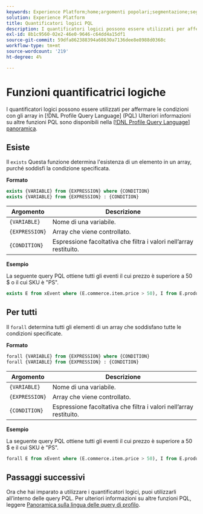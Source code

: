 ```yaml
---
keywords: Experience Platform;home;argomenti popolari;segmentazione;segmentazione;servizio di segmentazione;pql;PQL;Profile Query Language;logical quantifiers;logical quantifier;
solution: Experience Platform
title: Quantificatori logici PQL
description: I quantificatori logici possono essere utilizzati per affermare condizioni con gli array in PQL (Profile Query Language).
exl-id: 8b1c9560-02e2-46e0-9646-c64dd4a15df1
source-git-commit: 59dfa862388394a68630a7136dee8e8988d0368c
workflow-type: tm+mt
source-wordcount: '219'
ht-degree: 4%

---
```


# Funzioni quantificatrici logiche

I quantificatori logici possono essere utilizzati per affermare le condizioni con gli array in [!DNL Profile Query Language] (PQL) Ulteriori informazioni su altre funzioni PQL sono disponibili nella [[!DNL Profile Query Language] panoramica](./overview.md).

## Esiste

Il `exists` Questa funzione determina l&#39;esistenza di un elemento in un array, purché soddisfi la condizione specificata.

**Formato**

```sql
exists {VARIABLE} from {EXPRESSION} where {CONDITION}
exists {VARIABLE} from {EXPRESSION} : {CONDITION}
```

| Argomento | Descrizione |
| ---------- | ----------- |
| `{VARIABLE}` | Nome di una variabile. |
| `{EXPRESSION}` | Array che viene controllato. |
| `{CONDITION}` | Espressione facoltativa che filtra i valori nell’array restituito. |

**Esempio**

La seguente query PQL ottiene tutti gli eventi il cui prezzo è superiore a 50 $ o il cui SKU è &quot;PS&quot;.

```sql
exists E from xEvent where (E.commerce.item.price > 50), I from E.productListItems where I.SKU = "PS"
```

## Per tutti

Il `forall` determina tutti gli elementi di un array che soddisfano tutte le condizioni specificate.

**Formato**

```sql
forall {VARIABLE} from {EXPRESSION} where {CONDITION}
forall {VARIABLE} from {EXPRESSION} : {CONDITION}
```

| Argomento | Descrizione |
| ---------- | ----------- |
| `{VARIABLE}` | Nome di una variabile. |
| `{EXPRESSION}` | Array che viene controllato. |
| `{CONDITION}` | Espressione facoltativa che filtra i valori nell’array restituito. |

**Esempio**

La seguente query PQL ottiene tutti gli eventi il cui prezzo è superiore a 50 $ e il cui SKU è &quot;PS&quot;.

```sql
forall E from xEvent where (E.commerce.item.price > 50), I from E.productListItems where I.SKU = "PS"
```

## Passaggi successivi

Ora che hai imparato a utilizzare i quantificatori logici, puoi utilizzarli all’interno delle query PQL. Per ulteriori informazioni su altre funzioni PQL, leggere [Panoramica sulla lingua delle query di profilo](./overview.md).

